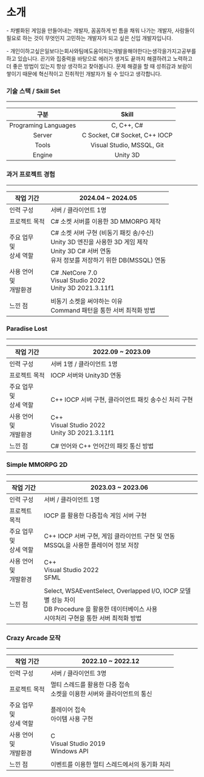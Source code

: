 # 소개

\-  차별화된 게임을 만들어내는 개발자, 꼼꼼하게 빈 틈을 채워 나가는 개발자, 사람들이 필요로 하는 것이 무엇인지 고민하는 개발자가 되고 싶은 신입 개발자입니다.

\-  개인이하고싶은일보다는회사와팀에도움이되는개발을해야한다는생각을가지고공부를하고 있습니다. 끈기와 집중력을 바탕으로 에러가 생겨도 끝까지 해결하려고 노력하고 더 좋은 방법이 있는지 항상 생각하고 찾아봅니다. 문제 해결을 할 때 성취감과 보람이 쌓이기 때문에 혁신적이고 진취적인 개발자가 될 수 있다고 생각합니다.

### **기술 스택 / Skill Set**

------

|         구분         |             Skill             |
| :------------------: | :---------------------------: |
| Programing Languages |          C, C++, C#           |
|        Server        | C Socket, C# Socket, C++ IOCP |
|        Tools         |   Visual Studio, MSSQL, Git   |
|        Engine        |           Unity 3D            |

### **과거 프로젝트 경험**

------

| 작업 기간                        | 2024.04 ~ 2024.05                                            |
| -------------------------------- | ------------------------------------------------------------ |
| 인력 구성                        | 서버 / 클라이언트 1명                                        |
| 프로젝트 목적                    | C# 소켓 서버를 이용한 3D MMORPG 제작                         |
| 주요 업무<br />및<br />상세 역할 | C# 소켓 서버 구현 (비동기 패킷 송/수신)<br />Unity 3D 엔진을 사용한 3D 게임 제작<br />Unity 3D C# 서버 연동<br />유저 정보를 저장하기 위한 DB(MSSQL) 연동 |
| 사용 언어<br />및<br />개발환경  | C# .NetCore 7.0<br />Visual Studio 2022<br />Unity 3D 2021.3.11f1 |
| 느낀 점                          | 비동기 소켓을 써야하는 이유<br />Command 패턴을 통한 서버 최적화 방법 |

### Paradise Lost

------

| 작업 기간                        | 2022.09 ~ 2023.09                                          |
| -------------------------------- | ---------------------------------------------------------- |
| 인력 구성                        | 서버 1명 / 클라이언트 1명                                  |
| 프로젝트 목적                    | IOCP 서버와 Unity3D 연동                                   |
| 주요 업무<br />및<br />상세 역할 | <br />C++ IOCP 서버 구현, 클라이언트 패킷 송수신 처리 구현 |
| 사용 언어<br />및<br />개발환경  | C++<br />Visual Studio 2022<br />Unity 3D 2021.3.11f1      |
| 느낀 점                          | C# 언어와 C++ 언어간의 패킷 통신 방법<br />                |

### Simple MMORPG 2D

------

| 작업 기간                        | 2023.03 ~ 2023.06                                            |
| -------------------------------- | ------------------------------------------------------------ |
| 인력 구성                        | 서버 / 클라이언트 1명                                        |
| 프로젝트 목적                    | IOCP 를 활용한 다중접속 게임 서버 구현                       |
| 주요 업무<br />및<br />상세 역할 | C++ IOCP 서버 구현, 게임 클라이언트 구현 및 연동<br />MSSQL을 사용한 플레이어 정보 저장 |
| 사용 언어<br />및<br />개발환경  | C++<br />Visual Studio 2022<br />SFML                        |
| 느낀 점                          | Select, WSAEventSelect, Overlapped I/O, IOCP 모델 별 성능 차이<br />DB Procedure 을 활용한 데이터베이스 사용<br />시야처리 구현을 통한 서버 최적화 방법 |

### Crazy Arcade 모작

------

| 작업 기간                        | 2022.10 ~ 2022.12                                            |
| -------------------------------- | ------------------------------------------------------------ |
| 인력 구성                        | 서버 / 클라이언트 3명                                        |
| 프로젝트 목적                    | 멀티 스레드를 활용한 다중 접속<br />소켓을 이용한 서버와 클라이언트의 통신 |
| 주요 업무<br />및<br />상세 역할 | 플레이어 접속<br />아이템 사용 구현                          |
| 사용 언어<br />및<br />개발환경  | C<br />Visual Studio 2019<br />Windows API                   |
| 느낀 점                          | 이벤트를 이용한 멀티 스레드에서의 동기화 처리                |